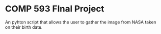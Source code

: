# COMP 593 FInal Project 
 An pyhton script that allows the user to gather the image from NASA taken on their birth date.
